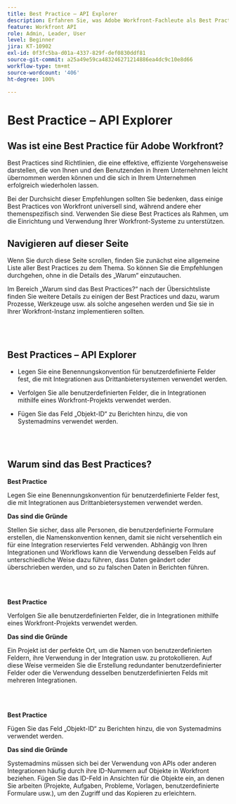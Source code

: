 ```yaml
---
title: Best Practice – API Explorer
description: Erfahren Sie, was Adobe Workfront-Fachleute als Best Practices für das Einrichten, Verwalten und Verwenden von Workfront API Explorer empfehlen.
feature: Workfront API
role: Admin, Leader, User
level: Beginner
jira: KT-10902
exl-id: 0f3fc5ba-d01a-4337-829f-def0830ddf81
source-git-commit: a25a49e59ca483246271214886ea4dc9c10e8d66
workflow-type: tm+mt
source-wordcount: '406'
ht-degree: 100%

---
```


# Best Practice – API Explorer

## Was ist eine Best Practice für Adobe Workfront?

Best Practices sind Richtlinien, die eine effektive, effiziente Vorgehensweise darstellen, die von Ihnen und den Benutzenden in Ihrem Unternehmen leicht übernommen werden können und die sich in Ihrem Unternehmen erfolgreich wiederholen lassen.

Bei der Durchsicht dieser Empfehlungen sollten Sie bedenken, dass einige Best Practices von Workfront universell sind, während andere eher themenspezifisch sind. Verwenden Sie diese Best Practices als Rahmen, um die Einrichtung und Verwendung Ihrer Workfront-Systeme zu unterstützen.

## Navigieren auf dieser Seite

Wenn Sie durch diese Seite scrollen, finden Sie zunächst eine allgemeine Liste aller Best Practices zu dem Thema. So können Sie die Empfehlungen durchgehen, ohne in die Details des „Warum“ einzutauchen.

Im Bereich „Warum sind das Best Practices?“ nach der Übersichtsliste finden Sie weitere Details zu einigen der Best Practices und dazu, warum Prozesse, Werkzeuge usw. als solche angesehen werden und Sie sie in Ihrer Workfront-Instanz implementieren sollten.

</br>
</br>

## Best Practices – API Explorer

* Legen Sie eine Benennungskonvention für benutzerdefinierte Felder fest, die mit Integrationen aus Drittanbietersystemen verwendet werden.

* Verfolgen Sie alle benutzerdefinierten Felder, die in Integrationen mithilfe eines Workfront-Projekts verwendet werden.

* Fügen Sie das Feld „Objekt-ID“ zu Berichten hinzu, die von Systemadmins verwendet werden.

</br>
</br>

## Warum sind das Best Practices?

**Best Practice**

Legen Sie eine Benennungskonvention für benutzerdefinierte Felder fest, die mit Integrationen aus Drittanbietersystemen verwendet werden.

**Das sind die Gründe**

Stellen Sie sicher, dass alle Personen, die benutzerdefinierte Formulare erstellen, die Namenskonvention kennen, damit sie nicht versehentlich ein für eine Integration reserviertes Feld verwenden. Abhängig von Ihren Integrationen und Workflows kann die Verwendung desselben Felds auf unterschiedliche Weise dazu führen, dass Daten geändert oder überschrieben werden, und so zu falschen Daten in Berichten führen.

</br>
</br>


**Best Practice**

Verfolgen Sie alle benutzerdefinierten Felder, die in Integrationen mithilfe eines Workfront-Projekts verwendet werden.

**Das sind die Gründe**

Ein Projekt ist der perfekte Ort, um die Namen von benutzerdefinierten Feldern, ihre Verwendung in der Integration usw. zu protokollieren. Auf diese Weise vermeiden Sie die Erstellung redundanter benutzerdefinierter Felder oder die Verwendung desselben benutzerdefinierten Felds mit mehreren Integrationen.

</br>
</br>


**Best Practice**

Fügen Sie das Feld „Objekt-ID“ zu Berichten hinzu, die von Systemadmins verwendet werden.

**Das sind die Gründe**

Systemadmins müssen sich bei der Verwendung von APIs oder anderen Integrationen häufig durch ihre ID-Nummern auf Objekte in Workfront beziehen. Fügen Sie das ID-Feld in Ansichten für die Objekte ein, an denen Sie arbeiten (Projekte, Aufgaben, Probleme, Vorlagen, benutzerdefinierte Formulare usw.), um den Zugriff und das Kopieren zu erleichtern.
